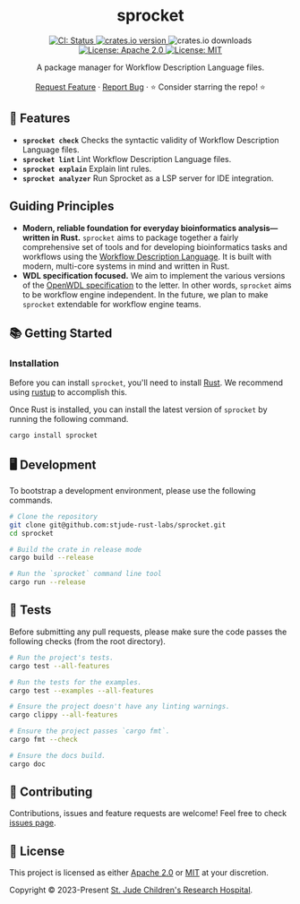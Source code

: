 <p align="center">
  <h1 align="center">
    sprocket
  </h1>

  <p align="center">
    <a href="https://github.com/stjude-rust-labs/sprocket/actions/workflows/CI.yml" target="_blank">
      <img alt="CI: Status" src="https://github.com/stjude-rust-labs/sprocket/actions/workflows/CI.yml/badge.svg" />
    </a>
    <a href="https://crates.io/crates/sprocket" target="_blank">
      <img alt="crates.io version" src="https://img.shields.io/crates/v/sprocket">
    </a>
    <img alt="crates.io downloads" src="https://img.shields.io/crates/d/sprocket">
    <a href="https://github.com/stjude-rust-labs/sprocket/blob/main/LICENSE-APACHE" target="_blank">
      <img alt="License: Apache 2.0" src="https://img.shields.io/badge/license-Apache 2.0-blue.svg" />
    </a>
    <a href="https://github.com/stjude-rust-labs/sprocket/blob/main/LICENSE-MIT" target="_blank">
      <img alt="License: MIT" src="https://img.shields.io/badge/license-MIT-blue.svg" />
    </a>
  </p>

  <p align="center">
    A package manager for Workflow Description Language files.
    <br />
    <br />
    <a href="https://github.com/stjude-rust-labs/sprocket/issues/new?assignees=&title=Descriptive%20Title&labels=enhancement">Request Feature</a>
    ·
    <a href="https://github.com/stjude-rust-labs/sprocket/issues/new?assignees=&title=Descriptive%20Title&labels=bug">Report Bug</a>
    ·
    ⭐ Consider starring the repo! ⭐
    <br />
  </p>
</p>

## 🎨 Features

* **`sprocket check`** Checks the syntactic validity of Workflow Description Language files.
* **`sprocket lint`** Lint Workflow Description Language files.
* **`sprocket explain`** Explain lint rules.
* **`sprocket analyzer`** Run Sprocket as a LSP server for IDE integration.

## Guiding Principles

* **Modern, reliable foundation for everyday bioinformatics analysis—written in Rust.** `sprocket` aims to package together a fairly comprehensive set of tools and for developing bioinformatics tasks and workflows using the [Workflow Description Language](http://openwdl.org/). It is built with modern, multi-core systems in mind and written in Rust.
* **WDL specification focused.** We aim to implement the various versions of the [OpenWDL specification](https://github.com/openwdl/wdl) to the letter. In other words, `sprocket` aims to be workflow engine independent. In the future, we plan to make `sprocket` extendable for workflow engine teams.

## 📚 Getting Started

### Installation

Before you can install `sprocket`, you'll need to install
[Rust](https://www.rust-lang.org/). We recommend using
[rustup](https://rustup.rs/) to accomplish this.

Once Rust is installed, you can install the latest version of `sprocket` by
running the following command.

```bash
cargo install sprocket
```

## 🖥️ Development

To bootstrap a development environment, please use the following commands.

```bash
# Clone the repository
git clone git@github.com:stjude-rust-labs/sprocket.git
cd sprocket

# Build the crate in release mode
cargo build --release

# Run the `sprocket` command line tool
cargo run --release
```

## 🚧️ Tests

Before submitting any pull requests, please make sure the code passes the
following checks (from the root directory).

```bash
# Run the project's tests.
cargo test --all-features

# Run the tests for the examples.
cargo test --examples --all-features

# Ensure the project doesn't have any linting warnings.
cargo clippy --all-features

# Ensure the project passes `cargo fmt`.
cargo fmt --check

# Ensure the docs build.
cargo doc
```

## 🤝 Contributing

Contributions, issues and feature requests are welcome! Feel free to check
[issues page](https://github.com/stjude-rust-labs/sprocket/issues).

## 📝 License

This project is licensed as either [Apache 2.0][license-apache] or
[MIT][license-mit] at your discretion.

Copyright © 2023-Present [St. Jude Children's Research Hospital](https://github.com/stjude).

[license-apache]: https://github.com/stjude-rust-labs/sprocket/blob/main/LICENSE-APACHE
[license-mit]: https://github.com/stjude-rust-labs/sprocket/blob/main/LICENSE-MIT
